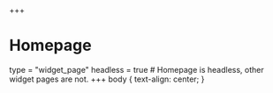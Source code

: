 +++
# Homepage
type = "widget_page"
headless = true  # Homepage is headless, other widget pages are not.
+++
body {
  text-align: center;
}
